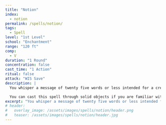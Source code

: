 ```yaml
---
title: "Notion"
index:
  - notion
permalink: /spells/notion/
tags:
  - Spell
level: "1st Level"
school: "Enchantment"
range: "120 ft"
comp:
  - V
duration: "1 Round"
concentration: false
cast_time: "1 Action"
ritual: false
attack: "WIS Save"
description: |
  You whisper a message of twenty five words or less intended for a creature within range. The target (and only the target) hears the message but doesn't recognize you as the source. The target must make a Wisdom saving throw. On failure, it believes the message is a spontaneous thought that occurred to it in its mind. If the target is not another player, the DM decides the consequences of the message. If the message is unreasonable, the target will dismiss it.

  You can cast this spell through solid objects if you are familiar with the target and know it is beyond the barrier. Magical silence, 1 foot of stone, 1 inch of common metal, a thin sheet of lead, or 3 feet of wood blocks the spell. The spell doesn’t have to follow a straight line and can travel freely around corners or through openings.
excerpt: "You whisper a message of twenty five words or less intended for a creature within range."
# header:
#   overlay_image: /assets/images/spells/notion/header.png
#   teaser: /assets/images/spells/notion/header.jpg
---
```

